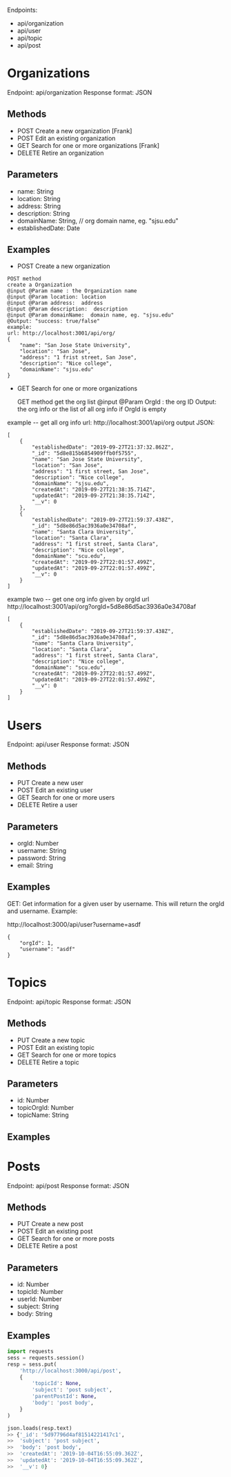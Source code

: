 Endpoints:

* api/organization
* api/user
* api/topic
* api/post

# Organizations

Endpoint: api/organization
Response format: JSON

## Methods
* POST Create a new organization [Frank]
* POST Edit an existing organization
* GET Search for one or more organizations [Frank]
* DELETE Retire an organization

## Parameters
* name: String
* location: String
* address: String
* description: String
* domainName: String, // org domain name, eg. "sjsu.edu"
* establishedDate: Date

## Examples
* POST Create a new organization
```
POST method
create a Organization
@input @Param name : the Organization name
@input @Param location: location
@input @Param address:  address
@input @Param description:  description
@input @Param domainName:  domain name, eg. "sjsu.edu"
@Output: "success: true/false"
example:
url: http://localhost:3001/api/org/
{
    "name": "San Jose State University",
    "location": "San Jose",
    "address": "1 frist street, San Jose",
    "description": "Nice college",
    "domainName": "sjsu.edu"
}
```

* GET Search for one or more organizations

    GET method
    get the org list
    @input @Param OrgId : the org ID
    Output: the org info or the list of all org info if OrgId is empty

example -- get all org info
url: http://localhost:3001/api/org
output JSON:

    [
        {
            "establishedDate": "2019-09-27T21:37:32.862Z",
            "_id": "5d8e815b6854909ffb0f5755",
            "name": "San Jose State University",
            "location": "San Jose",
            "address": "1 first street, San Jose",
            "description": "Nice college",
            "domainName": "sjsu.edu",
            "createdAt": "2019-09-27T21:38:35.714Z",
            "updatedAt": "2019-09-27T21:38:35.714Z",
            "__v": 0
        },
        {
            "establishedDate": "2019-09-27T21:59:37.438Z",
            "_id": "5d8e86d5ac3936a0e34708af",
            "name": "Santa Clara University",
            "location": "Santa Clara",
            "address": "1 first street, Santa Clara",
            "description": "Nice college",
            "domainName": "scu.edu",
            "createdAt": "2019-09-27T22:01:57.499Z",
            "updatedAt": "2019-09-27T22:01:57.499Z",
            "__v": 0
        }
    ]

example two -- get one org info given by orgId
url http://localhost:3001/api/org?orgId=5d8e86d5ac3936a0e34708af

    [
        {
            "establishedDate": "2019-09-27T21:59:37.438Z",
            "_id": "5d8e86d5ac3936a0e34708af",
            "name": "Santa Clara University",
            "location": "Santa Clara",
            "address": "1 first street, Santa Clara",
            "description": "Nice college",
            "domainName": "scu.edu",
            "createdAt": "2019-09-27T22:01:57.499Z",
            "updatedAt": "2019-09-27T22:01:57.499Z",
            "__v": 0
        }
    ]

# Users

Endpoint: api/user
Response format: JSON

## Methods
* PUT Create a new user
* POST Edit an existing user
* GET Search for one or more users
* DELETE Retire a user


## Parameters

* orgId: Number
* username: String
* password: String
* email: String


## Examples

GET: Get information for a given user by username. This will return the orgId and username. Example:

http://localhost:3000/api/user?username=asdf

    {
        "orgId": 1,
        "username": "asdf"
    }


# Topics

Endpoint: api/topic
Response format: JSON

## Methods
* PUT Create a new topic
* POST Edit an existing topic
* GET Search for one or more topics
* DELETE Retire a topic

## Parameters
* id: Number
* topicOrgId: Number
* topicName: String


## Examples



# Posts

Endpoint: api/post
Response format: JSON

## Methods
* PUT Create a new post
* POST Edit an existing post
* GET Search for one or more posts
* DELETE Retire a post

## Parameters
* id: Number
* topicId: Number
* userId: Number
* subject: String
* body: String



## Examples

```python
import requests
sess = requests.session()
resp = sess.put(
    'http://localhost:3000/api/post',
    {
        'topicId': None,
        'subject': 'post subject',
        'parentPostId': None,
        'body': 'post body',
    }
)

json.loads(resp.text)
>> {'_id': '5d97796d4af81514221417c1',
>>  'subject': 'post subject',
>>  'body': 'post body',
>>  'createdAt': '2019-10-04T16:55:09.362Z',
>>  'updatedAt': '2019-10-04T16:55:09.362Z',
>>  '__v': 0}
```
